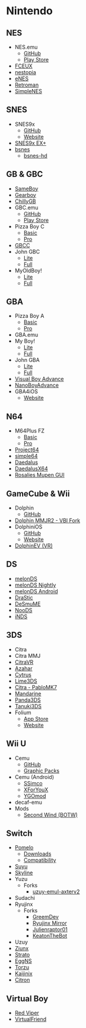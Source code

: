 # Nintendo

## NES
- NES.emu
    - [GitHub](https://github.com/Rakashazi/emu-ex-plus-alpha)
    - [Play Store](https://play.google.com/store/apps/details?id=com.explusalpha.NesEmu&hl=en_US)
- [FCEUX](https://github.com/TASEmulators/fceux)
- [nestopia](https://github.com/0ldsk00l/nestopia)
- [eNES](https://apps.apple.com/us/app/enes-nes-emulator-retro-emu/id6499447166)
- [Retroman](https://apps.apple.com/us/app/retroman-gameboy-nes-emulator/id6502994389)
- [SimpleNES](https://github.com/amhndu/SimpleNES)

## SNES
- SNES9x
    - [GitHub](https://github.com/snes9xgit/snes9x)
    - [Website](https://www.snes9x.com/)
- [SNES9x EX+](https://play.google.com/store/apps/details?id=com.explusalpha.Snes9xPlus&hl=en_US)
- [bsnes](https://github.com/bsnes-emu/bsnes)
    - [bsnes-hd](https://github.com/DerKoun/bsnes-hd)

## GB & GBC
- [SameBoy](https://github.com/LIJI32/SameBoy)
- [Gearboy](https://github.com/drhelius/Gearboy)
- [ChillyGB](https://github.com/AuroraViola/ChillyGB/releases)
- GBC.emu
    - [GitHub](https://github.com/Rakashazi/emu-ex-plus-alpha)
    - [Play Store](https://play.google.com/store/apps/details?id=com.explusalpha.GbcEmu&hl=en_US)
- Pizza Boy C
    - [Basic](https://play.google.com/store/apps/details?id=it.dbtecno.pizzaboy&hl=en_US)
    - [Pro](https://play.google.com/store/apps/details?id=it.dbtecno.pizzaboypro)
- [GBCC](https://play.google.com/store/apps/details?id=com.philj56.gbcc&hl=en-US)
- John GBC
    - [Lite](https://play.google.com/store/apps/details?id=com.johnemulators.johngbclite)
    - [Full](https://play.google.com/store/apps/details?id=com.johnemulators.johngbc)
- MyOldBoy!
    - [Lite](https://play.google.com/store/apps/details?id=com.fastemulator.gbcfree)
    - [Full](https://play.google.com/store/apps/details?id=com.fastemulator.gbc)

## GBA
- Pizza Boy A
    - [Basic](https://play.google.com/store/apps/details?id=it.dbtecno.pizzaboygba)
    - [Pro](https://play.google.com/store/apps/details?id=it.dbtecno.pizzaboygbapro)
- GBA.emu
- My Boy!
    - [Lite](https://play.google.com/store/apps/details?id=com.fastemulator.gbafree)
    - [Full](https://play.google.com/store/apps/details?id=com.fastemulator.gba)
- John GBA
    - [Lite](https://play.google.com/store/apps/details?id=com.johnemulators.johngbalite)
    - [Full](https://play.google.com/store/apps/details?id=com.johnemulators.johngba)
- [Visual Boy Advance](https://github.com/visualboyadvance-m/visualboyadvance-m)
- [NanoBoyAdvance](https://github.com/nba-emu/NanoBoyAdvance)
- GBA4iOS
    - [Website](http://www.gba4iosapp.com/)

## N64
- M64Plus FZ
    - [Basic](https://play.google.com/store/apps/details?id=org.mupen64plusae.v3.fzurita)
    - [Pro](https://play.google.com/store/apps/details?id=org.mupen64plusae.v3.fzurita.pro)
- [Project64](https://github.com/project64/project64)
- [simple64](https://github.com/simple64/simple64)
- [Daedalus](https://github.com/DaedalusX64/daedalus)
- [DaedalusX64](https://github.com/wikiblog0/DaedalusX64)
- [Rosalies Mupen GUI](https://github.com/Rosalie241/RMG/releases)

## GameCube & Wii
- Dolphin
    - [GitHub](https://github.com/dolphin-emu/dolphin)
- [Dolphin MMJR2 - VBI Fork](https://github.com/Medard22/Dolphin-MMJR2-VBI/releases)
- DolphiniOS
    - [GitHub](https://github.com/OatmealDome/dolphin-ios)
    - [Website](https://dolphinios.oatmealdome.me/)
- [DolphinEV (VR)](https://github.com/coccofresco/dolphinEV)

## DS
- [melonDS](https://github.com/melonDS-emu/melonDS)
- [melonDS Nightly](https://github.com/rafaelvcaetano/melonDS-android/releases/tag/nightly-release)
- [melonDS Android](https://github.com/rafaelvcaetano/melonDS-android)
- [DraStic](https://play.google.com/store/apps/details?id=com.dsemu.drastic&hl=en_US)
- [DeSmuME](https://github.com/TASEmulators/desmume)
- [NooDS](https://github.com/Hydr8gon/NooDS)
- [iNDS](https://github.com/iNDS-Team/iNDS)

## 3DS
- Citra
- Citra MMJ
- [CitraVR](https://github.com/amwatson/CitraVR)
- [Azahar](https://github.com/azahar-emu/azahar)
- [Cytrus](https://github.com/cytrus-emu/cytrus)
- [Lime3DS](https://github.com/Lime3DS/lime3ds-archive)
- [Citra - PabloMK7](https://github.com/PabloMK7/citra)
- [Mandarine](https://github.com/mandarine3ds/mandarine)
- [Panda3DS](https://panda3ds.com/download.html)
- [Tanuki3DS](https://github.com/burhanr13/Tanuki3DS)
- Folium
    - [App Store](https://apps.apple.com/ca/app/folium/id6498623389)
    - [Website](https://folium.emuplace.app/)

## Wii U
- Cemu
    - [GitHub](https://github.com/cemu-project/Cemu)
    - [Graphic Packs](https://github.com/cemu-project/cemu_graphic_packs)
- Cemu (Android)
    - [SSimco](https://github.com/SSimco/Cemu)
    - [XForYouX](https://github.com/XForYouX/Cemu-Android)
    - [YGOmod](https://github.com/YGOmod/Cemu)
- decaf-emu
- Mods
    - [Second Wind (BOTW)](https://github.com/CEObrainz/Second-Wind)

## Switch
- [Pomelo](https://pomelo-emu.github.io/)
    - [Downloads](https://pomelo-emu.github.io/downloads.html)
    - [Compatibility](https://pomelo-emu.github.io/titles.html)
- [Suyu](https://git.suyu.dev/suyu/suyu)
- [Skyline](https://skyline-emu.one/)
- Yuzu
    - Forks
        - [uzuy-emul-axterv2](https://github.com/uzuy-emul/uzuy)
- Sudachi
- Ryujinx
    - Forks
        - [GreemDev](https://github.com/GreemDev/Ryujinx)
        - [Ryujinx Mirror](https://github.com/ryujinx-mirror/ryujinx)
        - [Julienraptor01](https://github.com/Julienraptor01/Ryujinx)
        - [KeatonTheBot](https://github.com/KeatonTheBot/Ryujinx)
- Uzuy
- [Ziunx](https://ziunx-emu.org/)
- [Strato](https://github.com/strato-emu/strato)
- [EggNS](http://www.eggns.xyz/)
- [Torzu](https://notabug.org/litucks/torzu)
- [Kaijinix](https://github.com/SylveonDeko/Kaijinix)
- [Citron](https://git.citron-emu.org/Citron/Citron)

## Virtual Boy
- [Red Viper](https://github.com/skyfloogle/red-viper)
- [VirtualFriend](https://github.com/agg23/virtualfriend)
